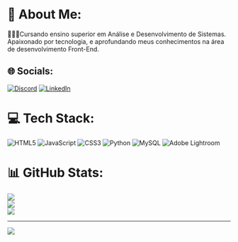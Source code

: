 # 💫 About Me:
👨🏻‍💻Cursando ensino superior em Análise e Desenvolvimento de Sistemas.<br>     Apaixonado por tecnologia, e aprofundando meus conhecimentos na área de desenvolvimento Front-End.<br>


## 🌐 Socials:
[![Discord](https://img.shields.io/badge/Discord-%237289DA.svg?logo=discord&logoColor=white)](https://discord.gg/cri1s_) [![LinkedIn](https://img.shields.io/badge/LinkedIn-%230077B5.svg?logo=linkedin&logoColor=white)](https://linkedin.com/in/https://www.linkedin.com/in/cristopher-ramos-252606261/) 

# 💻 Tech Stack:
![HTML5](https://img.shields.io/badge/html5-%23E34F26.svg?style=flat&logo=html5&logoColor=white) ![JavaScript](https://img.shields.io/badge/javascript-%23323330.svg?style=flat&logo=javascript&logoColor=%23F7DF1E) ![CSS3](https://img.shields.io/badge/css3-%231572B6.svg?style=flat&logo=css3&logoColor=white) ![Python](https://img.shields.io/badge/python-3670A0?style=flat&logo=python&logoColor=ffdd54) ![MySQL](https://img.shields.io/badge/mysql-%2300000f.svg?style=flat&logo=mysql&logoColor=white) ![Adobe Lightroom](https://img.shields.io/badge/Adobe%20Lightroom-31A8FF.svg?style=flat&logo=Adobe%20Lightroom&logoColor=white)
# 📊 GitHub Stats:
![](https://github-readme-stats.vercel.app/api?username=CristopherRamos&theme=react&hide_border=false&include_all_commits=false&count_private=false)<br/>
![](https://github-readme-streak-stats.herokuapp.com/?user=CristopherRamos&theme=react&hide_border=false)<br/>
![](https://github-readme-stats.vercel.app/api/top-langs/?username=CristopherRamos&theme=react&hide_border=false&include_all_commits=false&count_private=false&layout=compact)

---
[![](https://visitcount.itsvg.in/api?id=CristopherRamos&icon=0&color=0)](https://visitcount.itsvg.in)

<!-- Proudly created with GPRM ( https://gprm.itsvg.in ) -->